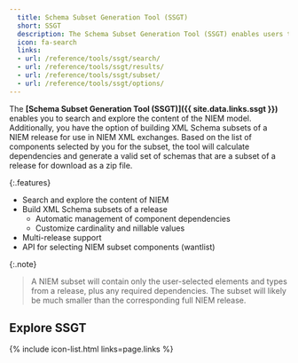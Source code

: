 ```yaml
---
  title: Schema Subset Generation Tool (SSGT)
  short: SSGT
  description: The Schema Subset Generation Tool (SSGT) enables users to search and view the content of the NIEM model, and build XML Schema subsets for use in exchanges.
  icon: fa-search
  links:
  - url: /reference/tools/ssgt/search/
  - url: /reference/tools/ssgt/results/
  - url: /reference/tools/ssgt/subset/
  - url: /reference/tools/ssgt/options/
---
```


The **[Schema Subset Generation Tool (SSGT)]({{ site.data.links.ssgt }})** enables you to search and explore the content of the NIEM model. Additionally, you have the option of building XML Schema subsets of a NIEM release for use in NIEM XML exchanges. Based on the list of components selected by you for the subset, the tool will calculate dependencies and generate a valid set of schemas that are a subset of a release for download as a zip file.

{:.features}
- Search and explore the content of NIEM
- Build XML Schema subsets of a release
  - Automatic management of component dependencies
  - Customize cardinality and nillable values
- Multi-release support
- API for selecting NIEM subset components (wantlist)

{:.note}
> A NIEM subset will contain only the user-selected elements and types from a release, plus any required dependencies. The subset will likely be much smaller than the corresponding full NIEM release.

<!--more-->

## Explore SSGT

{% include icon-list.html links=page.links %}

